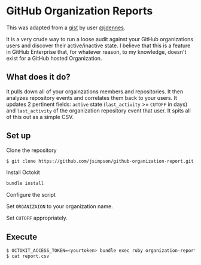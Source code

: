 # GitHub Organization Reports

This was adapted from a [gist](https://gist.github.com/jdennes/11404512) by user @[jdennes](https://github.com/jdennes).

It is a very crude way to run a loose audit against your GitHub organizations users and discover their active/inactive state. I believe that this is a feature in GitHub Enterprise that, for whatever reason, to my knowledge, doesn't exist for a GitHub hosted Organization.

## What does it do?

It pulls down all of your orgainzations members and repositories. It then analyzes repository events and correlates them back to your users. It updates 2 pertinent fields: `active` state (`last_activity` >= `CUTOFF` in days) and `last_activity` of the organization repository event that user. It spits all of this out as a simple CSV.

## Set up

Clone the repository

```bash
$ git clone https://github.com/jsimpson/github-organization-report.git .; cd github-organization-report
```

Install Octokit

```bash
bundle install
```

Configure the script

Set `ORGANIZAION` to your organization name.

Set `CUTOFF` appropriately.

## Execute

```bash
$ OCTOKIT_ACCESS_TOKEN=<yourtoken> bundle exec ruby organization-reports.rb
$ cat report.csv
```


